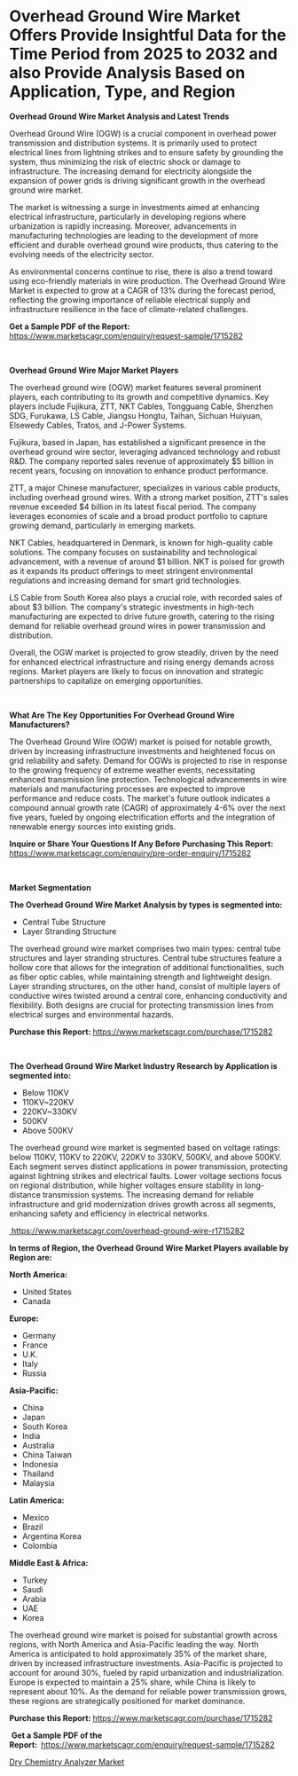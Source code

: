 <p><h1>Overhead Ground Wire Market Offers Provide Insightful Data for the Time Period from 2025 to 2032 and also Provide Analysis Based on Application, Type, and Region</h1></p><p><strong>Overhead Ground Wire Market Analysis and Latest Trends</strong></p>
<p><p>Overhead Ground Wire (OGW) is a crucial component in overhead power transmission and distribution systems. It is primarily used to protect electrical lines from lightning strikes and to ensure safety by grounding the system, thus minimizing the risk of electric shock or damage to infrastructure. The increasing demand for electricity alongside the expansion of power grids is driving significant growth in the overhead ground wire market. </p><p>The market is witnessing a surge in investments aimed at enhancing electrical infrastructure, particularly in developing regions where urbanization is rapidly increasing. Moreover, advancements in manufacturing technologies are leading to the development of more efficient and durable overhead ground wire products, thus catering to the evolving needs of the electricity sector.</p><p>As environmental concerns continue to rise, there is also a trend toward using eco-friendly materials in wire production. The Overhead Ground Wire Market is expected to grow at a CAGR of 13% during the forecast period, reflecting the growing importance of reliable electrical supply and infrastructure resilience in the face of climate-related challenges.</p></p>
<p><strong>Get a Sample PDF of the Report:&nbsp;</strong> <a href="https://www.marketscagr.com/enquiry/request-sample/1715282?utm_campaign=3271&utm_medium=2&utm_source=Github&utm_content=ia&utm_term=28032025&utm_id=overhead-ground-wire">https://www.marketscagr.com/enquiry/request-sample/1715282</a></p>
<p>&nbsp;</p>
<p><strong>Overhead Ground Wire Major Market Players</strong></p>
<p><p>The overhead ground wire (OGW) market features several prominent players, each contributing to its growth and competitive dynamics. Key players include Fujikura, ZTT, NKT Cables, Tongguang Cable, Shenzhen SDG, Furukawa, LS Cable, Jiangsu Hongtu, Taihan, Sichuan Huiyuan, Elsewedy Cables, Tratos, and J-Power Systems.</p><p>Fujikura, based in Japan, has established a significant presence in the overhead ground wire sector, leveraging advanced technology and robust R&D. The company reported sales revenue of approximately $5 billion in recent years, focusing on innovation to enhance product performance.</p><p>ZTT, a major Chinese manufacturer, specializes in various cable products, including overhead ground wires. With a strong market position, ZTT's sales revenue exceeded $4 billion in its latest fiscal period. The company leverages economies of scale and a broad product portfolio to capture growing demand, particularly in emerging markets.</p><p>NKT Cables, headquartered in Denmark, is known for high-quality cable solutions. The company focuses on sustainability and technological advancement, with a revenue of around $1 billion. NKT is poised for growth as it expands its product offerings to meet stringent environmental regulations and increasing demand for smart grid technologies.</p><p>LS Cable from South Korea also plays a crucial role, with recorded sales of about $3 billion. The company's strategic investments in high-tech manufacturing are expected to drive future growth, catering to the rising demand for reliable overhead ground wires in power transmission and distribution.</p><p>Overall, the OGW market is projected to grow steadily, driven by the need for enhanced electrical infrastructure and rising energy demands across regions. Market players are likely to focus on innovation and strategic partnerships to capitalize on emerging opportunities.</p></p>
<p>&nbsp;</p>
<p><strong>What Are The Key Opportunities For Overhead Ground Wire Manufacturers?</strong></p>
<p><p>The Overhead Ground Wire (OGW) market is poised for notable growth, driven by increasing infrastructure investments and heightened focus on grid reliability and safety. Demand for OGWs is projected to rise in response to the growing frequency of extreme weather events, necessitating enhanced transmission line protection. Technological advancements in wire materials and manufacturing processes are expected to improve performance and reduce costs. The market's future outlook indicates a compound annual growth rate (CAGR) of approximately 4-6% over the next five years, fueled by ongoing electrification efforts and the integration of renewable energy sources into existing grids.</p></p>
<p><strong>Inquire or Share Your Questions If Any Before Purchasing This Report:</strong> <a href="https://www.marketscagr.com/enquiry/pre-order-enquiry/1715282?utm_campaign=3271&utm_medium=2&utm_source=Github&utm_content=ia&utm_term=28032025&utm_id=overhead-ground-wire">https://www.marketscagr.com/enquiry/pre-order-enquiry/1715282</a></p>
<p>&nbsp;</p>
<p><strong>Market Segmentation</strong></p>
<p><strong>The Overhead Ground Wire Market Analysis by types is segmented into:</strong></p>
<p><ul><li>Central Tube Structure</li><li>Layer Stranding Structure</li></ul></p>
<p><p>The overhead ground wire market comprises two main types: central tube structures and layer stranding structures. Central tube structures feature a hollow core that allows for the integration of additional functionalities, such as fiber optic cables, while maintaining strength and lightweight design. Layer stranding structures, on the other hand, consist of multiple layers of conductive wires twisted around a central core, enhancing conductivity and flexibility. Both designs are crucial for protecting transmission lines from electrical surges and environmental hazards.</p></p>
<p><strong>Purchase this Report:&nbsp;</strong><a href="https://www.marketscagr.com/purchase/1715282?utm_campaign=3271&utm_medium=2&utm_source=Github&utm_content=ia&utm_term=28032025&utm_id=overhead-ground-wire">https://www.marketscagr.com/purchase/1715282</a></p>
<p>&nbsp;</p>
<p><strong>The Overhead Ground Wire Market Industry Research by Application is segmented into:</strong></p>
<p><ul><li>Below 110KV</li><li>110KV~220KV</li><li>220KV~330KV</li><li>500KV</li><li>Above 500KV</li></ul></p>
<p><p>The overhead ground wire market is segmented based on voltage ratings: below 110KV, 110KV to 220KV, 220KV to 330KV, 500KV, and above 500KV. Each segment serves distinct applications in power transmission, protecting against lightning strikes and electrical faults. Lower voltage sections focus on regional distribution, while higher voltages ensure stability in long-distance transmission systems. The increasing demand for reliable infrastructure and grid modernization drives growth across all segments, enhancing safety and efficiency in electrical networks.</p></p>
<p><a href="https://www.marketscagr.com/overhead-ground-wire-r1715282?utm_campaign=3271&utm_medium=2&utm_source=Github&utm_content=ia&utm_term=28032025&utm_id=overhead-ground-wire">&nbsp;https://www.marketscagr.com/overhead-ground-wire-r1715282</a></p>
<p><strong>In terms of Region, the Overhead Ground Wire Market Players available by Region are:</strong></p>
<p>
    <p> <strong> North America: </strong>
        <ul>
            <li>United States</li>
            <li>Canada</li>
        </ul>
        </p> 
    <p> <strong> Europe: </strong>
        <ul>
            <li>Germany</li>
            <li>France</li>
            <li>U.K.</li>
            <li>Italy</li>
            <li>Russia</li>
        </ul>
        </p> 
    <p> <strong> Asia-Pacific: </strong>
        <ul>
            <li>China</li>
            <li>Japan</li>
            <li>South Korea</li>
            <li>India</li>
            <li>Australia</li>
            <li>China Taiwan</li>
            <li>Indonesia</li>
            <li>Thailand</li>
            <li>Malaysia</li>
        </ul>
        </p> 
    <p> <strong> Latin America: </strong>
        <ul>
            <li>Mexico</li>
            <li>Brazil</li>
            <li>Argentina Korea</li>
            <li>Colombia</li>
        </ul>
        </p> 
    <p> <strong> Middle East & Africa: </strong>
        <ul>
            <li>Turkey</li>
            <li>Saudi</li>
            <li>Arabia</li>
            <li>UAE</li>
            <li>Korea</li>
        </ul>
    </p>
    </p>
<p><p>The overhead ground wire market is poised for substantial growth across regions, with North America and Asia-Pacific leading the way. North America is anticipated to hold approximately 35% of the market share, driven by increased infrastructure investments. Asia-Pacific is projected to account for around 30%, fueled by rapid urbanization and industrialization. Europe is expected to maintain a 25% share, while China is likely to represent about 10%. As the demand for reliable power transmission grows, these regions are strategically positioned for market dominance.</p></p>
<p><strong>Purchase this Report: </strong><a href="https://www.marketscagr.com/purchase/1715282?utm_campaign=3271&utm_medium=2&utm_source=Github&utm_content=ia&utm_term=28032025&utm_id=overhead-ground-wire">https://www.marketscagr.com/purchase/1715282</a></p>
<p>&nbsp;<strong>Get a Sample PDF of the Report:&nbsp;&nbsp;</strong><a href="https://www.marketscagr.com/enquiry/request-sample/1715282?utm_campaign=3271&utm_medium=2&utm_source=Github&utm_content=ia&utm_term=28032025&utm_id=overhead-ground-wire">https://www.marketscagr.com/enquiry/request-sample/1715282</a></p>
<p><strong></strong></p>
<p><p><a href="https://github.com/shamstirroc7/Market-Research-Report-List-1/blob/main/dry-chemistry-analyzer-market.md?utm_campaign=3271&utm_medium=2&utm_source=Github&utm_content=ia&utm_term=28032025&utm_id=overhead-ground-wire">Dry Chemistry Analyzer Market</a></p></p>